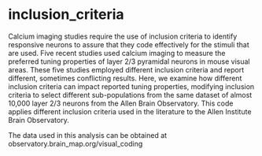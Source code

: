 # inclusion_criteria
Calcium imaging studies require the use of inclusion criteria to identify responsive neurons to assure that they code effectively for the stimuli that are used. Five recent studies used calcium imaging to measure the preferred tuning properties of layer 2/3 pyramidal neurons in mouse visual areas. These five studies employed different inclusion criteria and report different, sometimes conflicting results. Here, we examine how different inclusion criteria can impact reported tuning properties, modifying inclusion criteria to select different sub-populations from the same dataset of almost 10,000 layer 2/3 neurons from the Allen Brain Observatory. This code applies different inclusion criteria used in the literature to the Allen Institute Brain Observatory. 

The data used in this analysis can be obtained at observatory.brain_map.org/visual_coding
